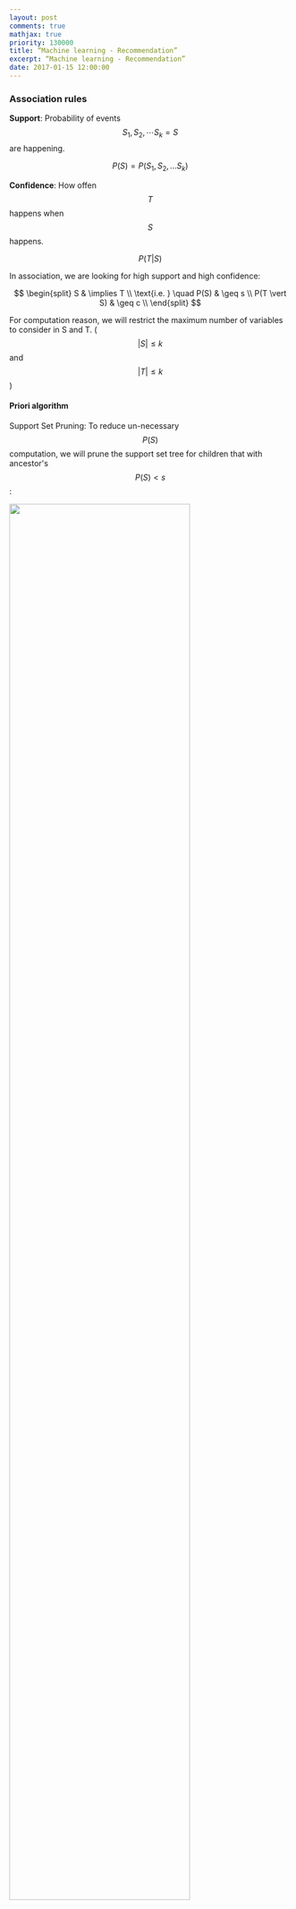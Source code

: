 ```yaml
---
layout: post
comments: true
mathjax: true
priority: 130000
title: “Machine learning - Recommendation”
excerpt: “Machine learning - Recommendation”
date: 2017-01-15 12:00:00
---
```


### Association rules

**Support**: Probability of events $$S_1, S_2, \cdots S_k = S$$ are happening. 

$$
P(S) = P(S_1, S_2, ... S_k)
$$

**Confidence**: How offen $$T$$ happens when $$S$$ happens.

$$
P(T \vert S)
$$

In association, we are looking for high support and high confidence:

$$
\begin{split}
S & \implies T \\
\text{i.e. } \quad P(S) & \geq s \\
P(T \vert S) & \geq c \\
\end{split}
$$

For computation reason, we will restrict the maximum number of variables to consider in S and T. ($$ \vert S \vert  \leq k $$ and $$ \vert T \vert \leq k $$)

####  Priori algorithm 

Support Set Pruning: To reduce un-necessary $$P(S)$$ computation, we will prune the support set tree for children that with ancestor's  $$P(S) \lt s$$:

<div class="imgcap">
<img src="/assets/ml/prun.png" style="border:none;width:80%">
</div>

* Generate list of all sets ‘S’ with k = 1.
* Prune candidates where $$ p(S) \lt s $$
* Go to k = k + 1 and generate the list again without the pruned items

#### Generating rules

If $$S = {A,B,C}$$, we generate candidate rules with all possible sub-sets:

$$
\begin{split}
& A \implies B, C \quad B \implies A, C, \quad C \implies A, B, \quad \\
& A, B \implies C, \quad A, C \implies B, \quad B, C \implies A.
\end{split}
$$

Once again, we use pruning to reduce the number of evaluation.

<div class="imgcap">
<img src="/assets/ml/prun2.png" style="border:none;width:80%">
</div>

Note: 

With large amount of data, it is possible that we generate a rule with high probability$$ P(S \vert T)$$ but yet $$S$$ and $$T$$ has no special co-relationship. For example, if $$P(T)$$ is very high, the corresponding $$P(S \vert T)$$ can be pulled above the confidence threshold just because how common $$T$$ is.

#### Lift
 
One alternative to confidence is lift:

$$
Lift(S \implies T) = \frac{P(T \vert S)}{P(T)}
$$

which reduce the rule likeliness when $$P(T)$$ is high.


### Clustering

We build a matrix $$X$$ containing information on what products users purchase.

Rows in $$X$$ contains what a user purchase:

$$
X = \begin{bmatrix}
    -- \text{ Products purchased by user 1  }-- \\
    -- \text{ Products purchased by user 2  }-- \\
	\cdots \\
    -- \text{ Products purchased by user N } -- \\
\end{bmatrix}
$$

Columns in $$X$$ contains who purchase a product:

$$
X^T = \begin{bmatrix}
    -- \text{ Users purchase product 1  }-- \\
    -- \text{ Users purchase product 2  }-- \\
	\cdots \\
    -- \text{ Users purchase product N  }-- \\
\end{bmatrix}
$$

$$
X_{ij} = \begin{cases}
        1 \text{ User i purchase product j}
        \\
        0 \text{ otherwise}
        \end{cases}
$$

The column $$j$$ in $$X$$ is the list of users that purchase product $$j$$. We can apply clustering to group products (columns) together with the assumption that products are similar if they are purchased by similar users.

<div class="imgcap">
<img src="/assets/ml/CC2.png" style="border:none;width:40%">
</div>

We can apply the association rules to make product recommendations.

$$P(T \vert S) > s$$

<div class="imgcap">
<img src="/assets/ml/re1.png" style="border:none;width:40%">
</div>

Note: The columns here is the same as the bags of customer in the Amazon recommendation algorithm.

### Amazon recommendation algorithm

We need a scalable solution to handle large amount of users and products. First, we can limit the size of $$S$$ and $$T$$ to 1. Then we compute the similarity of 2 products by:

* Use bag of customer to represent who brought $$item_i$$

| | User 1 | User 2 | ... | User N |
| $$X_i$$ Item i | 1 | 0 | ... | 1 |
| $$X_j$$ Item j | 0 | 0 | ... | 1 |

* Measure the similarity of 2 items by:

$$
\cos(X_i, X_j) = \frac{X^T_i X_j}{\| X_i \| \| X_j \|}
$$

Then we can recommend products by soving the k-nearest neighbors using the cosine similarity as distance measurement.

### Content-based filtering

Content-based filtering is a supervised learning which it extracts features $$x_i$$ for a person or a product. For example, the following is the features describing what type of movie may be.

$$ x = (romance, action, scifi) $$

We can collect the marketing material of a movie and use a classifier with supervised learning to classify a pure romance movie as:

$$x = (1, 0, 0) $$

Then we collect how a user ranks movies. Based on these information, we can create the corresponding features of a person and determine what the person likes. For example, a person may have a 0.9 chance of give high ranking to an action or a SciFi movie but no chance for romance movie. The preference $$x_i$$ for this person will be:

$$x = (0, 0.9, 0.9)$$

Content-based filtering builds a model to predict rating or recommendation $$y$$ given $$x_i$$ of a person. In making recommendation, we suggest movies that is closet to the user's features. For ratings, we can make predictions based on.

$$
y = w^T x \\
$$

which $$w$$ and $$x$$ is the features for a movie and a user respectively.

Nevertheless, content-based filtering requires labels for the training data which can be expensive to collect. 

### Collaborative Filtering 

Collaborative filtering is an unsupervised learning which we make predictions from ratings supplied by people. Each rows represents the ratings of movies from a person and each column indicates the ratings of a movie.

$$
Y = \begin{bmatrix}
    ? & 1  & 3 & 1 & 5 & ? & \dots  & 4 & 1 \\
    2 & 4  & ? & 1 & ? & 3 & \dots  & 1 & 2\\
    2 & 3  & 3 & ? & 5 & 1 & \dots  & ? & 1\\
    & & \vdots & \vdots & \ddots & \vdots & \vdots & \\
    ? & 1  & 5 & ? & 4 & ? & \dots  & 2 & 1 \\
\end{bmatrix}
$$

In content-based filtering, we define the feature set already. $$ x = (romance, action, scifi) $$ and we recall that the rating can be computed as:

$$
y = w^T x \\
$$

In Collaborative Filtering, we do not know the feature set before hands. Instead, we try to learn those. Just like the handwritten digit recognition MNist, we do not know what features to extract at the beginning but eventually the program learns those latent features (edge. corner, circle) itself. 

So let say the latent features that a program learn for a person $$i$$ is $$z_i$$ and that for a movie $$j$$ is $$w_j$$. The rating $$ y_{ij}$$ for the movie will be

$$
y_{ij} = w^T_j z_i \\
$$

#### Low rank matrix factorization

We are given a matrix $$Y$$ which the rows represent people and the columns represent products. Low rank matrix factorization means we decompose the matrix $$Y$$ into 2 lower rank matrices: one representing the latent features of a person and the second represent the latent features of a product.

$$
y \approx w^T_j z_i \\
$$

In collaborative filtering

* We decide the number of latent features to learn. i.e. the dimension of $$w$$ and $$z$$. More latent features helps us to build a more complex model but will be harder to train.
* Normalize the rating to be zero centered

$$
Y_{ij} = Y_{ij} - \mu_j 
$$

* Define the cost function as mean square error MSE with L2-regularization

$$
\begin{split}
J(W, Z) & = \sum_i \sum_j (w^T_j z_i - y_{ij})^2 + \frac{\lambda_1}{2} \| W \|^2_f + \frac{\lambda_2}{2} \| Z \|^2_f   \\
\end{split}
$$

* Optimize $$W$$ and $$Z$$ using Gradient descent

To find similar products, we can find the similarity between the latent features of two products. $$W$$. for example:

$$
\| W_i - W_j \|^2
$$

#### Bias

We do not need to assume the rating $$ y_{ij} $$ is zero centered. We can add general bias, bias for the user $$i$$ and bias  for the product $$j$$ in the calculation:

$$
\hat{y_{ij}} \approx w^T_j z_i + b + b_i + b_j\\
$$

#### Hybrid approach (SVDfeature)

We can also adopt a hybrid approach combing both Collaborative filtering and Content-based filtering. The rating is calculated by combining the ratings from both methods:

$$
\hat{y_{ij}} = w^T_j z_i + w_{j}^Tx_{i} + b + b_i + b_j\\
$$

### Other recommendation consideration

* New content
* May want to suggest something new or different
* How long should we show the recommendation if user show or do not show interests
* Give editorial recommendation
* Get recommendation from friends or communities
